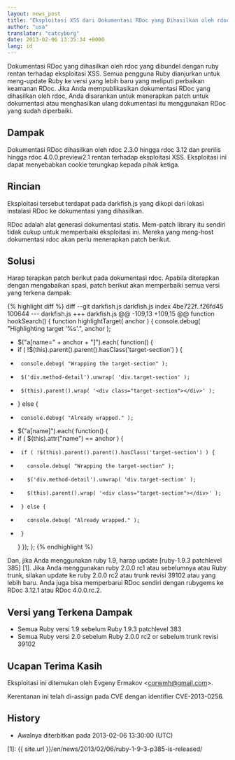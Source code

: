 ```yaml
---
layout: news_post
title: "Eksploitasi XSS dari Dokumentasi RDoc yang Dihasilkan oleh rdoc (CVE-2013-0256)"
author: "usa"
translator: "catcyborg"
date: 2013-02-06 13:35:34 +0000
lang: id
---
```


Dokumentasi RDoc yang dihasilkan oleh rdoc yang dibundel dengan ruby rentan terhadap
eksploitasi XSS. Semua pengguna Ruby dianjurkan untuk meng-update Ruby ke versi yang
lebih baru yang meliputi perbaikan keamanan RDoc. Jika Anda mempublikasikan dokumentasi
RDoc yang dihasilkan oleh rdoc, Anda disarankan untuk menerapkan patch untuk dokumentasi
atau menghasilkan ulang dokumentasi itu menggunakan RDoc yang sudah diperbaiki.

## Dampak

Dokumentasi RDoc dihasilkan oleh rdoc 2.3.0 hingga rdoc 3.12 dan
prerilis hingga rdoc 4.0.0.preview2.1 rentan terhadap eksploitasi XSS.
Eksploitasi ini dapat menyebabkan cookie terungkap kepada pihak ketiga.

## Rincian

Eksploitasi tersebut terdapat pada darkfish.js yang dikopi dari lokasi
instalasi RDoc ke dokumentasi yang dihasilkan.

RDoc adalah alat generasi dokumentasi statis. Mem-patch library itu
sendiri tidak cukup untuk memperbaiki eksploitasi ini. Mereka yang meng-host
dokumentasi rdoc akan perlu menerapkan patch berikut.

## Solusi

Harap terapkan patch berikut pada dokumentasi rdoc. Apabila diterapkan dengan
mengabaikan spasi, patch berikut akan memperbaiki semua versi yang terkena dampak:

{% highlight diff %}
diff --git darkfish.js darkfish.js
index 4be722f..f26fd45 100644
--- darkfish.js
+++ darkfish.js
@@ -109,13 +109,15 @@ function hookSearch() {
 function highlightTarget( anchor ) {
   console.debug( "Highlighting target '%s'.", anchor );

-  $("a[name=" + anchor + "]").each( function() {
-    if ( !$(this).parent().parent().hasClass('target-section') ) {
-      console.debug( "Wrapping the target-section" );
-      $('div.method-detail').unwrap( 'div.target-section' );
-      $(this).parent().wrap( '<div class="target-section"></div>' );
-    } else {
-      console.debug( "Already wrapped." );
+  $("a[name]").each( function() {
+    if ( $(this).attr("name") == anchor ) {
+      if ( !$(this).parent().parent().hasClass('target-section') ) {
+        console.debug( "Wrapping the target-section" );
+        $('div.method-detail').unwrap( 'div.target-section' );
+        $(this).parent().wrap( '<div class="target-section"></div>' );
+      } else {
+        console.debug( "Already wrapped." );
+      }
     }
   });
 };
{% endhighlight %}

Dan, jika Anda menggunakan ruby 1.9, harap update [ruby-1.9.3 patchlevel
385] [1]. Jika Anda menggunakan ruby 2.0.0 rc1 atau sebelumnya atau Ruby trunk, silakan
update ke ruby 2.0.0 rc2 atau trunk revisi 39102 atau yang lebih baru. Anda juga bisa
memperbarui RDoc sendiri dengan rubygems ke RDoc 3.12.1 atau RDoc 4.0.0.rc.2.

## Versi yang Terkena Dampak

* Semua Ruby versi 1.9 sebelum Ruby 1.9.3 patchlevel 383
* Semua Ruby versi 2.0 sebelum Ruby 2.0.0 rc2 or sebelum trunk
  revisi 39102

## Ucapan Terima Kasih

Eksploitasi ini ditemukan oleh Evgeny Ermakov &lt;corwmh@gmail.com&gt;.

Kerentanan ini telah di-assign pada CVE dengan identifier CVE-2013-0256.

## History

* Awalnya diterbitkan pada 2013-02-06 13:30:00 (UTC)



[1]: {{ site.url }}/en/news/2013/02/06/ruby-1-9-3-p385-is-released/
